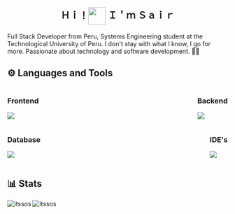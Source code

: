 <h2 align="center">Ｈｉ！<img align="center" width="40" src="https://media1.tenor.com/m/y0HnKKbCPAoAAAAC/duck-dancing-duck.gif"/> Ｉ＇ｍ Ｓａｉｒ</h2>
<p>Full Stack Developer from Peru, Systems Engineering student at the Technological University of Peru. I don't stay with what I know, I go for more. Passionate about technology and software development. 👨‍💻</p>

<h2>⚙ Languages and Tools</h2>

<div style="display: flex; justify-content: space-between;">
    <div>
        <h3>Frontend</h3>
        <p><img align="center" src="https://skillicons.dev/icons?i=angular,html,css,js,bootstrap,tailwind"/></p>
    </div>
    <div>
        <h3>Backend</h3>
        <p><img align="center" src="https://skillicons.dev/icons?i=spring,java,php,typescript"/></p>
    </div>
</div>

<div style="display: flex; justify-content: space-between;">
    <div>
        <h3>Database</h3>
        <p><img align="center" src="https://skillicons.dev/icons?i=mysql"/></p>
    </div>
    <div>
        <h3>IDE's</h3>
        <p><img align="center" src="https://skillicons.dev/icons?i=idea,vscode"/></p>
    </div>
</div>

<h2>📊 Stats</h2>

<p><img align="left" src="https://github-readme-stats.vercel.app/api/top-langs?username=itssos&show_icons=true&theme=dark&locale=en&layout=compact" alt="itssos" /></p>
<p>&nbsp;<img align="left" src="https://github-readme-stats.vercel.app/api?username=itssos&show_icons=true&theme=dark&locale=en" alt="itssos" /></p>
<br><br><br><br><br><br><br><br><br><br>

